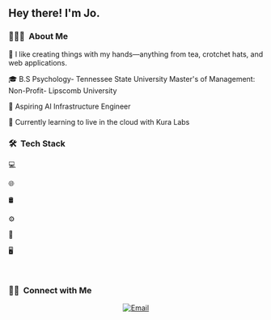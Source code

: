 <h2> Hey there! I'm Jo.</h2>

<h3> 👨🏻‍💻  About Me </h3>

🤔 I like creating things with my hands—anything from tea, crotchet hats, and web applications. 

🎓 B.S Psychology- Tennessee State University 
   Master's of Management: Non-Profit- Lipscomb University 

💼 Aspiring AI Infrastructure Engineer

🌱 Currently learning to live in the cloud with Kura Labs


<h3> 🛠  Tech Stack</h3>

💻

🌐

🛢

⚙️

🔧

🖥

<br/>

<h3> 🤝🏻  Connect with Me </h3>

<p align="center">
<a href="https://www.kuralabs.org/"&gt;&lt;img alt="Website" src="https://img.shields.io/badge/Website-www.kuralabs.org-orange?style=flat-square&logo=google-chrome"></a>
<a href="https://www.linkedin.com/in/jordondouglas/"&gt;&lt;img alt="LinkedIn" src="https://img.shields.io/badge/LinkedIn-Jordon%Douglas-orange?style=flat-square&logo=linkedin"></a>
<a href="jdouglas.kuralabs@gmail.com"><img alt="Email" src="https://img.shields.io/badge/Email-jdouglas.kuralabs@gmail.com-orange?style=flat-square&logo=gmail"></a>
</p>

<!---
jordondoug2019/jordondoug2019 is a ✨ special ✨ repository because its `README.md` (this file) appears on your GitHub profile.
You can click the Preview link to take a look at your changes.
--->

